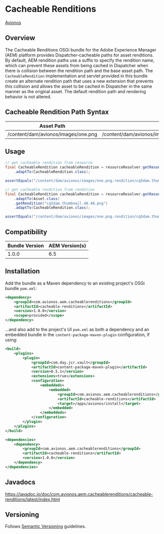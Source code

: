 # Cacheable Renditions

[Avionos](https://www.avionos.com)

## Overview

The Cacheable Renditions OSGi bundle for the Adobe Experience Manager (AEM) platform provides Dispatcher-cacheable paths for asset renditions.  By default, AEM rendition paths use a suffix to specify the rendition name, which can prevent these assets from being cached in Dispatcher when there is collision between the rendition path and the base asset path.  The `CacheableRendition` implementation and servlet provided in this bundle create an alternate rendition path that uses a new extension that prevents this collision and allows the asset to be cached in Dispatcher in the same manner as the original asset.  The default rendition path and rendering behavior is not altered.

## Cacheable Rendition Path Syntax

Asset Path | Default Rendition Path | Cacheable Rendition Path
------------ | ------------- | -------------
/content/dam/avionos/images/one.png | /content/dam/avionos/images/one.png/jcr:content/renditions/cq5dam.thumbnail.48.48.png | /content/dam/avionos/images/one.png.rendition/cq5dam.thumbnail.48.48.png

## Usage

```java
// get cacheable rendition from resource
final CacheableRendition cacheableRendition = resourceResolver.getResource("/content/dam/avionos/images/one.png/jcr:content/renditions/cq5dam.thumbnail.48.48.png")
    .adaptTo(CacheableRendition.class);

assertEquals("/content/dam/avionos/images/one.png.rendition/cq5dam.thumbnail.48.48.png", cacheableRendition.getPath());
```

```java
// get cacheable rendition from rendition
final CacheableRendition cacheableRendition = resourceResolver.getResource("/content/dam/avionos/images/one.png")
    .adaptTo(Asset.class)
    .getRendition("cq5dam.thumbnail.48.48.png")
    .adaptTo(CacheableRendition.class);

assertEquals("/content/dam/avionos/images/one.png.rendition/cq5dam.thumbnail.48.48.png", cacheableRendition.getPath());
```

## Compatibility

Bundle Version | AEM Version(s)
------------ | -------------
1.0.0 | 6.5

## Installation

Add the bundle as a Maven dependency to an existing project's OSGi bundle `pom.xml`:

```xml
<dependency>
    <groupId>com.avionos.aem.cacheablerenditions</groupId>
    <artifactId>cacheable-renditions</artifactId>
    <version>1.0.0</version>
    <scope>provided</scope>
</dependency>
```

...and also add to the project's UI `pom.xml` as both a dependency and an embedded bundle in the `content-package-maven-plugin` configuration, if using: 

```xml
<build>
    <plugins>
        <plugin>
            <groupId>com.day.jcr.vault</groupId>
            <artifactId>content-package-maven-plugin</artifactId>
            <version>0.5.1</version>
            <extensions>true</extensions>
            <configuration>
                <embeddeds>
                    <embedded>
                        <groupId>com.avionos.aem.cacheablerenditions</groupId>
                        <artifactId>cacheable-renditions</artifactId>
                        <target>/apps/avionos/install</target>
                    </embedded>
                </embeddeds>
            </configuration>
        </plugin>
    </plugins>
</build>

<dependencies>
    <dependency>
        <groupId>com.avionos.aem.cacheablerenditions</groupId>
        <artifactId>cacheable-renditions</artifactId>
        <version>1.0.0</version>
    </dependency>
</dependencies>
```

## Javadocs

https://javadoc.io/doc/com.avionos.aem.cacheablerenditions/cacheable-renditions/latest/index.html

## Versioning

Follows [Semantic Versioning](http://semver.org/) guidelines.